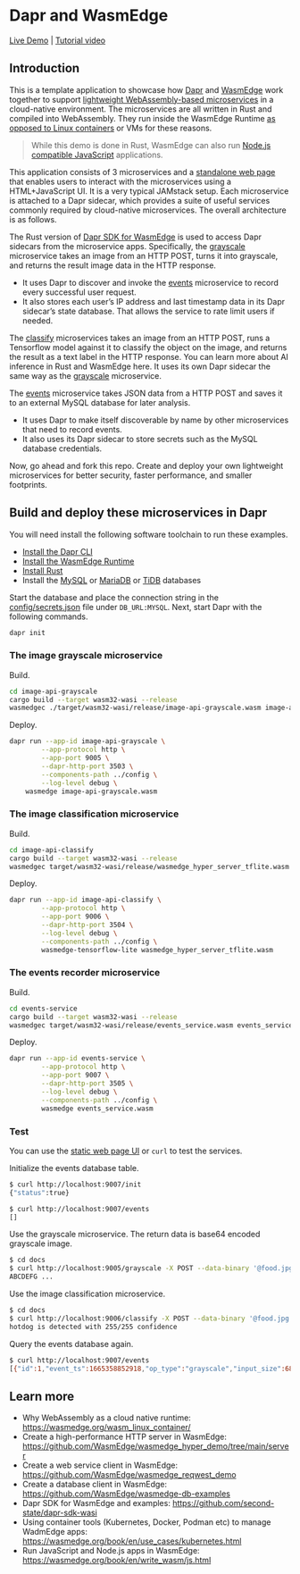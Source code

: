 # Dapr and WasmEdge

[Live Demo](http://dapr-demo.secondstate.co) | [Tutorial video](https://youtu.be/t_sQP6Qpf7U)

## Introduction

This is a template application to showcase how [Dapr](https://dapr.io/) and [WasmEdge](https://github.com/WasmEdge/) work together to support [lightweight WebAssembly-based microservices](https://github.com/second-state/microservice-rust-mysql) in a cloud-native environment. The microservices are all written in Rust and compiled into WebAssembly. They run inside the WasmEdge Runtime [as opposed to Linux containers](https://wasmedge.org/wasm_linux_container/) or VMs for these reasons.

> While this demo is done in Rust, WasmEdge can also run [Node.js compatible JavaScript](https://wasmedge.org/book/en/write_wasm/js.html) applications. 
 
This application consists of 3 microservices and a [standalone web page](docs) that enables users to interact with the microservices using a HTML+JavaScript UI. It is a very typical JAMstack setup. Each microservice is attached to a Dapr sidecar, which provides a suite of useful services commonly required by cloud-native microservices. The overall architecture is as follows.

The Rust version of [Dapr SDK for WasmEdge](https://github.com/second-state/dapr-sdk-wasi) is used to access Dapr sidecars from the microservice apps. Specifically, the [grayscale](https://github.com/second-state/dapr-wasm/tree/main/image-api-grayscale) microservice takes an image from an HTTP POST, turns it into grayscale, and returns the result image data in the HTTP response. 

* It uses Dapr to discover and invoke the [events](https://github.com/second-state/dapr-wasm/tree/main/events-service) microservice to record every successful user request. 
* It also stores each user’s IP address and last timestamp data in its Dapr sidecar’s state database. That allows the service to rate limit users if needed. 

The [classify](https://github.com/second-state/dapr-wasm/tree/main/image-api-classify) microservices takes an image from an HTTP POST, runs a Tensorflow model against it to classify the object on the image, and returns the result as a text label in the HTTP response. You can learn more about AI inference in Rust and WasmEdge here. It uses its own Dapr sidecar the same way as the [grayscale](https://github.com/second-state/dapr-wasm/tree/main/image-api-grayscale) microservice. 

The [events](https://github.com/second-state/dapr-wasm/tree/main/events-service) microservice takes JSON data from a HTTP POST and saves it to an external MySQL database for later analysis. 

* It uses Dapr to make itself discoverable by name by other microservices that need to record events. 
* It also uses its Dapr sidecar to store secrets such as the MySQL database credentials.

Now, go ahead and fork this repo. Create and deploy your own lightweight microservices for better security, faster performance, and smaller footprints. 

## Build and deploy these microservices in Dapr

You will need install the following software toolchain to run these examples.

* [Install the Dapr CLI](https://docs.dapr.io/getting-started/install-dapr-cli/)
* [Install the WasmEdge Runtime](https://wasmedge.org/book/en/quick_start/install.html)
* [Install Rust](https://www.rust-lang.org/tools/install)
* Install the [MySQL](https://dev.mysql.com/doc/mysql-installation-excerpt/5.7/en/) or [MariaDB](https://mariadb.com/kb/en/getting-installing-and-upgrading-mariadb/) or [TiDB](https://docs.pingcap.com/tidb/dev/quick-start-with-tidb) databases

Start the database and place the connection string in the [config/secrets.json](config/secrets.json) file under `DB_URL:MYSQL`. Next, start Dapr with the following commands.

```bash
dapr init
```

### The image grayscale microservice

Build.

```bash
cd image-api-grayscale
cargo build --target wasm32-wasi --release
wasmedgec ./target/wasm32-wasi/release/image-api-grayscale.wasm image-api-grayscale.wasm
```

Deploy.

```bash
dapr run --app-id image-api-grayscale \
        --app-protocol http \
        --app-port 9005 \
        --dapr-http-port 3503 \
        --components-path ../config \
        --log-level debug \
	wasmedge image-api-grayscale.wasm
```

### The image classification microservice

Build.

```bash
cd image-api-classify
cargo build --target wasm32-wasi --release
wasmedgec target/wasm32-wasi/release/wasmedge_hyper_server_tflite.wasm wasmedge_hyper_server_tflite.wasm
```

Deploy.

```bash
dapr run --app-id image-api-classify \
        --app-protocol http \
        --app-port 9006 \
        --dapr-http-port 3504 \
        --log-level debug \
        --components-path ../config \
        wasmedge-tensorflow-lite wasmedge_hyper_server_tflite.wasm
```

### The events recorder microservice

Build.

```bash
cd events-service
cargo build --target wasm32-wasi --release
wasmedgec target/wasm32-wasi/release/events_service.wasm events_service.wasm
```

Deploy.

```bash
dapr run --app-id events-service \
        --app-protocol http \
        --app-port 9007 \
        --dapr-http-port 3505 \
        --log-level debug \
        --components-path ../config \
        wasmedge events_service.wasm
```

### Test

You can use the [static web page UI](http://dapr-demo.secondstate.co/) or `curl` to test the services.

Initialize the events database table.

```bash
$ curl http://localhost:9007/init
{"status":true}

$ curl http://localhost:9007/events
[]
```

Use the grayscale microservice. The return data is base64 encoded grayscale image.

```bash
$ cd docs
$ curl http://localhost:9005/grayscale -X POST --data-binary '@food.jpg'
ABCDEFG ...
```

Use the image classification microservice.

```bash
$ cd docs
$ curl http://localhost:9006/classify -X POST --data-binary '@food.jpg'
hotdog is detected with 255/255 confidence
```

Query the events database again.

```bash
$ curl http://localhost:9007/events
[{"id":1,"event_ts":1665358852918,"op_type":"grayscale","input_size":68016},{"id":2,"event_ts":1665358853114,"op_type":"classify","input_size":68016}]
```

## Learn more

* Why WebAssembly as a cloud native runtime: https://wasmedge.org/wasm_linux_container/
* Create a high-performance HTTP server in WasmEdge: https://github.com/WasmEdge/wasmedge_hyper_demo/tree/main/server
* Create a web service client in WasmEdge: https://github.com/WasmEdge/wasmedge_reqwest_demo
* Create a database client in WasmEdge: https://github.com/WasmEdge/wasmedge-db-examples
* Dapr SDK for WasmEdge and examples: https://github.com/second-state/dapr-sdk-wasi
* Using container tools (Kubernetes, Docker, Podman etc) to manage WadmEdge apps: https://wasmedge.org/book/en/use_cases/kubernetes.html
* Run JavaScript and Node.js apps in WasmEdge: https://wasmedge.org/book/en/write_wasm/js.html
